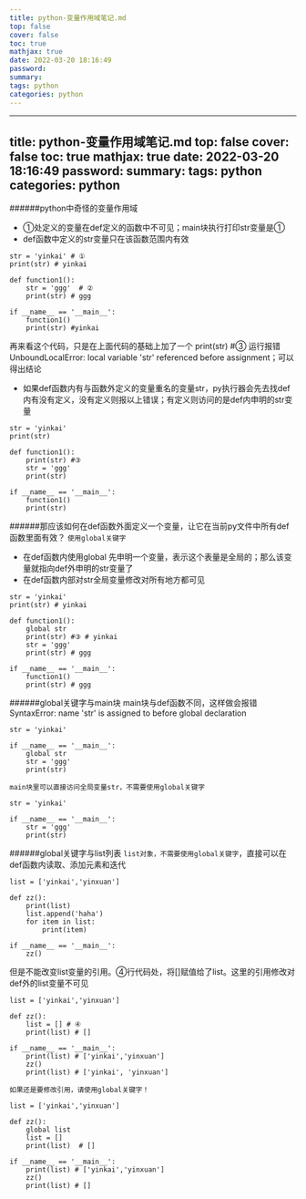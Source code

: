 ```yaml
---
title: python-变量作用域笔记.md
top: false
cover: false
toc: true
mathjax: true
date: 2022-03-20 18:16:49
password:
summary:
tags: python
categories: python
---
```

---
title: python-变量作用域笔记.md
top: false
cover: false
toc: true
mathjax: true
date: 2022-03-20 18:16:49
password:
summary:
tags: python
categories: python
---
######python中奇怪的变量作用域
- ①处定义的变量在def定义的函数中不可见；main块执行打印str变量是①
- def函数中定义的str变量只在该函数范围内有效
~~~
str = 'yinkai' # ①
print(str) # yinkai

def function1():
    str = 'ggg'  # ②
    print(str) # ggg

if __name__ == '__main__':
    function1()
    print(str) #yinkai
~~~

再来看这个代码，只是在上面代码的基础上加了一个 print(str) #③ 
运行报错 UnboundLocalError: local variable 'str' referenced before assignment；可以得出结论
- 如果def函数内有与函数外定义的变量重名的变量str，py执行器会先去找def内有没有定义，没有定义则报以上错误；有定义则访问的是def内申明的str变量
~~~
str = 'yinkai'
print(str)

def function1():
    print(str) #③
    str = 'ggg'
    print(str)

if __name__ == '__main__':
    function1()
    print(str)
~~~


######那应该如何在def函数外面定义一个变量，让它在当前py文件中所有def函数里面有效？
`使用global关键字`
- 在def函数内使用global 先申明一个变量，表示这个表量是全局的；那么该变量就指向def外申明的str变量了
- 在def函数内部对str全局变量修改对所有地方都可见
~~~
str = 'yinkai'
print(str) # yinkai

def function1():
    global str
    print(str) #③ # yinkai
    str = 'ggg'
    print(str) # ggg

if __name__ == '__main__':
    function1()
    print(str) # ggg
~~~

######global关键字与main块
main块与def函数不同，这样做会报错 SyntaxError: name 'str' is assigned to before global declaration

~~~
str = 'yinkai'

if __name__ == '__main__':
    global str
    str = 'ggg'
    print(str)
~~~

 `main块里可以直接访问全局变量str，不需要使用global关键字`
~~~
str = 'yinkai'

if __name__ == '__main__':
    str = 'ggg'
    print(str)
~~~

######global关键字与list列表
 `list对象，不需要使用global关键字`，直接可以在def函数内读取、添加元素和迭代
~~~
list = ['yinkai','yinxuan']

def zz():
    print(list)
    list.append('haha')
    for item in list:
        print(item)

if __name__ == '__main__':
    zz()
~~~

但是不能改变list变量的引用。④行代码处，将[]赋值给了list。这里的引用修改对def外的list变量不可见
~~~
list = ['yinkai','yinxuan']

def zz():
    list = [] # ④
    print(list) # []

if __name__ == '__main__':
    print(list) # ['yinkai','yinxuan']
    zz()
    print(list) # ['yinkai', 'yinxuan']

~~~

`如果还是要修改引用，请使用global关键字！`
~~~
list = ['yinkai','yinxuan']

def zz():
    global list
    list = []  
    print(list)  # []

if __name__ == '__main__':
    print(list) # ['yinkai','yinxuan']
    zz()
    print(list) # []
~~~
